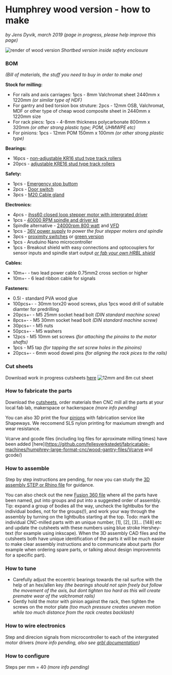 # Humphrey wood version - how to make
*by Jens Dyvik, march 2019 (page in progress, please help improve this page)*

![render of wood version](https://raw.githubusercontent.com/fellesverkstedet/fabricatable-machines/master/humphrey-large-format-cnc/img/wood-version-render.jpg)
*Shortbed version inside safety enclosure*

### BOM
*(Bill of materials, the stuff you need to buy in order to make one)*

**Stock for milling:**
* For rails and axis carriages: 1pcs - 8mm Valchromat sheet 2440mm x 1220mm *(or similar type of HDF)*
* For gantry and bed torsion box struture: 2pcs - 12mm OSB, Valchromat, MDF or other type of cheap wood composite sheet in 2440mm x 1220mm size
* For rack piecs: 1pcs - 4-8mm thickness polycarbonate 800mm x 320mm *(or other strong plastic type; POM, UHMWPE etc)*
* For pinions: 1pcs  - 12mm POM 150mm x 100mm *(or other strong plastic type)*

**Bearings:**
* 16pcs - [non-adjustable KR16 stud type track rollers](https://www.kugellager-express.de/stud-type-track-roller-kr16-16x6x28-mm)
* 20pcs - [adjustable KRE16 stud type track rollers](https://www.kugellager-express.de/stud-type-track-roller-kre16-pp-16x9x28-mm)

**Safety:**
* 1pcs - [Emergency stop buttom](https://www.sick.com/se/en/safety-switches/safety-command-devices/es21/es21-sb10g1/p/p81746)
* 2pcs - [Door switch](https://www.sick.com/se/en/safety-switches/electro-mechanical-safety-switches/i16s/i16-sa203/p/p12219)
* 3pcs - [M20 Cable gland](https://www.sick.com/se/en/m20-gland/p/p315311)

**Electronics:**
* 4pcs - [ihss60 closed loop stepper motor with intergrated driver](https://www.aliexpress.com/store/product/NEMA-24-3N-m-425ozf-in-Integrated-Closed-Loop-Stepper-motor-36VDC-JMC-iHSS60-36-30/1932111_32713260490.html)
* 1pcs - [40000 RPM spindle and driver kit](https://www.aliexpress.com/store/product/250w-40000rpm-ER8-Brushless-spindle-motor-MACH3-driver-DC36V-for-CNC-drilling-milling-carving-kits/1932111_32757165445.html)
* Spindle alternative - [24000rpm 800 watt](https://www.aliexpress.com/store/product/Square-0-8KW-Air-cooled-Spindle-motor-ER11-24000rpm-400Hz-ENGRAVING-MILLING-GRIND-6-5A/907217_32665487318.html?spm=2114.12010612.0.0.54a41c927Yz5F6) and [VFD](https://inverterdrive.com/group/AC-Inverter-Drives-230V/Invertek-Optidrive-E3-1-1-kW-single-Inverter/)
* 1pcs - [36V power supply](https://no.farnell.com/mean-well/hep-480-36a/power-supply-ac-dc-36v-13-3a/dp/2815954?st=power%20supply) *to power the four stepper moters and spindle*
* 3pcs - [proximity switches](https://www.aliexpress.com/store/product/SN04-N-SN04-N2-SN04-P-SN04-P2-DC-NPN-PNP-NO-NC-4MM-DC-10/3105031_32842303693.html) or [green version](https://www.aliexpress.com/store/3105031/search?filterAllSearch=false&freeShipCountry=&minPrice=&maxPrice=&SearchText=sn04)
* 1pcs - Aruduino Nano microcontroller
* 1pcs - Breakout shield with easy connections and optocouplers for sensor inputs and spindle start output *[or fab your own HRBL shield](https://github.com/fellesverkstedet/fabricatable-machines/blob/master/hrbl-shield/README.md)*

**Cables:**
* 10m+- - two lead power cable 0.75mm2 cross section or higher
* 10m+- - 6 lead ribbon cable for signals

**Fasteners:**
* 0.5l - standard PVA wood glue
* 100pcs+- - 30mm torx20 wood screws, plus 1pcs wood drill of suitable diamter for predrilling
* 20pcs+- - M5 25mm socket head bolt *(DIN standard machine screw)*
* 8pcs+- - M5 30mm socket head bolt *(DIN standard machine screw)*
* 30pcs+- - M5 nuts
* 50pcs+- - M5 washers
* 12pcs - M5 10mm set screws *(for attaching the pinoins to the motor shafts)*
* 1pcs - M5 tap *(for tapping the set screw holes in the pinoins)*
* 20pcs+- - 6mm wood dowel pins *(for aligning the rack pices to the rails)*

### Cut sheets
Download work in progress cutsheets [here](https://github.com/fellesverkstedet/fabricatable-machines/tree/master/humphrey-large-format-cnc/wood-gantry-files)
![12mm and 8m cut sheet](https://raw.githubusercontent.com/fellesverkstedet/fabricatable-machines/master/humphrey-large-format-cnc/img/wood-version-cut-sheets.jpg)


### How to fabricate the parts
Download the [cutsheets](https://github.com/fellesverkstedet/fabricatable-machines/tree/master/humphrey-large-format-cnc/wood-gantry-files), order materials then CNC mill all the parts at your local fab lab, makerspace or hackerspace *(more info pending)*

You can also 3D print the four [pinions](https://github.com/fellesverkstedet/fabricatable-machines/blob/master/humphrey-large-format-cnc/wood-gantry-files/pinion_for_3Dprinting.stl) with fabrication service like Shapeways. We reccomend SLS nylon printing for maxiumum strength and wear resistance.

Vcarve and gcode files (including log files for aproximate milling times) have been added [here](https://github.com/fellesverkstedet/fabricatable-machines/humphrey-large-format-cnc/wood-gantry-files/Vcarve and gcode/)

### How to assemble
Step by step instructions are pending, for now you can study the [3D assembly STEP or Rhino file](https://github.com/fellesverkstedet/fabricatable-machines/tree/master/humphrey-large-format-cnc/wood-gantry-files) for guidance.

You can also check out the new [Fusion 360 file](https://github.com/fellesverkstedet/fabricatable-machines/tree/master/humphrey-large-format-cnc/wood-gantry-files/named-grouped-in-the-order-of-assembly-humphrey-wood-version-quarter-length-bed-v60.f3d) where all the parts have been named, put into groups and put into a suggested order of assembly. Tip: expand a group of bodies all the way, uncheck the lightbulbs for the individual bodies, not for the groups(!), and work your way through the assembly by turning on the lightbulbs starting at the top. Todo: mark the individual CNC-milled parts with an unique number, [1], [2], [3]... [148] etc and update the cutsheets with these numbers using blue stroke Hershey-text (for example using inkscape). When the 3D assembly CAD files and the cutsheets both have unique identification of the parts it will be much easier to make clear assembly instructions and to communicate about parts (for example when ordering spare parts, or talking about design improvemnts for a specific part).

### How to tune
* Carefully adjust the eccentric bearings towards the rail surfce with the help of an hex/allen key *(the bearings should not spin freely but follow the movement of the axis, but dont tighten too hard as this will create prematre wear of the valchromat rails)*
* Gently hold the motor with pinion against the rack, then tighten the screws on the motor plate *(too much pressure creates uneven motion while too much distance from the rack creates backlash)*

### How to wire electronics
Step and direcion signals from microcontroller to each of the intergrated motor drivers *(more info pending, also see [grbl documentation](https://github.com/gnea/grbl/wiki))*

### How to configure
Steps per mm = 40 *(more info pending)*
